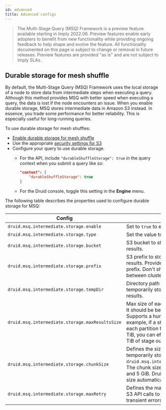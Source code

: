 ```yaml
---
id: advanced
title: Advanced configs
---
```


> The Multi-Stage Query (MSQ) Framework is a preview feature available starting in Imply 2022.06. Preview features enable early adopters to benefit from new functionality while providing ongoing feedback to help shape and evolve the feature. All functionality documented on this page is subject to change or removal in future releases. Preview features are provided "as is" and are not subject to Imply SLAs.

## Durable storage for mesh shuffle

By default, the Multi-Stage Query (MSQ) Framework uses the local storage of a node to store data from intermediate steps when executing a query. Although this method provides MSQ with better speed when executing a query, the data is lost if the node encounters an issue. When you enable durable storage, MSQ stores intermediate data in Amazon S3 instead. In essence, you trade some performance for better reliability. This is especially useful for long-running queries.

To use durable storage for mesh shuffles: 

- [Enable durable storage for mesh shuffle](./msq-setup.md)
- Use the appropriate [security settings for S3](./msq-security.md#s3)
- Configure your query to use durable storage. 
  - For the API, include `"durableShuffleStorage": true` in the query context when you submit a query like so:

     ```json
     "context": {
         "durableShuffleStorage": true
     }
     ```

  - For the Druid console, toggle this setting in the **Engine** menu.

The following table describes the properties used to configure durable storage for MSQ:

| Config | Description | Required | Default |
|--------|-------------|----------|---------|
| `druid.msq.intermediate.storage.enable` | Set to `true` to enable this feature. | Yes | |
| `druid.msq.intermediate.storage.type` | Set the value to `s3`. | Yes | |
| `druid.msq.intermediate.storage.bucket` | S3 bucket to store intermediate stage results. | Yes | |
| `druid.msq.intermediate.storage.prefix` | S3 prefix to store intermediate stage results. Provide a unique value for the prefix. Don't share the same prefix between clusters. | Yes | |
| `druid.msq.intermediate.storage.tempDir`| Directory path on the local disk to temporarily store intermediate stage results. | Yes | |
| `druid.msq.intermediate.storage.maxResultsSize` | Max size of each partition file per stage. It should be between 5 MiB and 5 TiB. Supports a human-readable format. For example, if a stage has 50 partitions and each partition file is below or equal to 5 TiB, you can effectively use S3 up to 250 TiB of stage output. | No | 100 MiB |
| `druid.msq.intermediate.storage.chunkSize` | Defines the size of each chunk to temporarily store in `druid.msq.intermediate.storage.tempDir`. The chunk size must be between 5 MiB and 5 GiB. Druid computes the chunk size automatically if no value is provided.| No | |
| `druid.msq.intermediate.storage.maxRetry` | Defines the max number times to attempt S3 API calls to avoid failures due to transient errors. | No | 10 |

